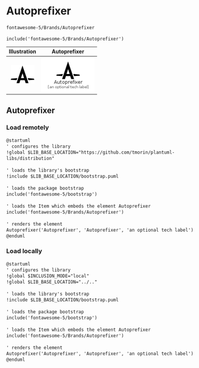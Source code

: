 # Autoprefixer


```text
fontawesome-5/Brands/Autoprefixer
```

```text
include('fontawesome-5/Brands/Autoprefixer')
```



| Illustration | Autoprefixer |
| :---: | :---: |
| ![illustration for Illustration](../../fontawesome-5/Brands/Autoprefixer.png) | ![illustration for Autoprefixer](../../fontawesome-5/Brands/Autoprefixer.Local.png) |




## Autoprefixer

### Load remotely
```plantuml
@startuml
' configures the library
!global $LIB_BASE_LOCATION="https://github.com/tmorin/plantuml-libs/distribution"

' loads the library's bootstrap
!include $LIB_BASE_LOCATION/bootstrap.puml

' loads the package bootstrap
include('fontawesome-5/bootstrap')

' loads the Item which embeds the element Autoprefixer
include('fontawesome-5/Brands/Autoprefixer')

' renders the element
Autoprefixer('Autoprefixer', 'Autoprefixer', 'an optional tech label')
@enduml
```

### Load locally
```plantuml
@startuml
' configures the library
!global $INCLUSION_MODE="local"
!global $LIB_BASE_LOCATION="../.."

' loads the library's bootstrap
!include $LIB_BASE_LOCATION/bootstrap.puml

' loads the package bootstrap
include('fontawesome-5/bootstrap')

' loads the Item which embeds the element Autoprefixer
include('fontawesome-5/Brands/Autoprefixer')

' renders the element
Autoprefixer('Autoprefixer', 'Autoprefixer', 'an optional tech label')
@enduml
```

